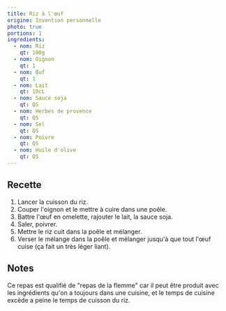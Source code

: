 ```yaml
---
title: Riz à l'œuf
origine: Invention personnelle
photo: true
portions: 1
ingredients:
  - nom: Riz
    qt: 100g
  - nom: Oignon
    qt: 1
  - nom: Œuf
    qt: 1
  - nom: Lait
    qt: 10cL
  - nom: Sauce soja
    qt: QS
  - nom: Herbes de provence
    qt: QS
  - nom: Sel
    qt: QS
  - nom: Poivre
    qt: QS
  - nom: Huile d'olive
    qt: QS
---
```


Recette
-------

1. Lancer la cuisson du riz.
2. Couper l'oignon et le mettre à cuire dans une poêle.
3. Battre l'œuf en omelette, rajouter le lait, la sauce soja.
4. Saler, poivrer.
5. Mettre le riz cuit dans la poêle et mélanger.
6. Verser le mélange dans la poêle et mélanger jusqu'à que tout l'œuf cuise (ça fait un très léger liant).


Notes
-----

Ce repas est qualifié de "repas de la flemme" car il peut être produit avec les ingrédients qu'on a toujours dans une cuisine, et le temps de cuisine excède a peine le temps de cuisson du riz.
